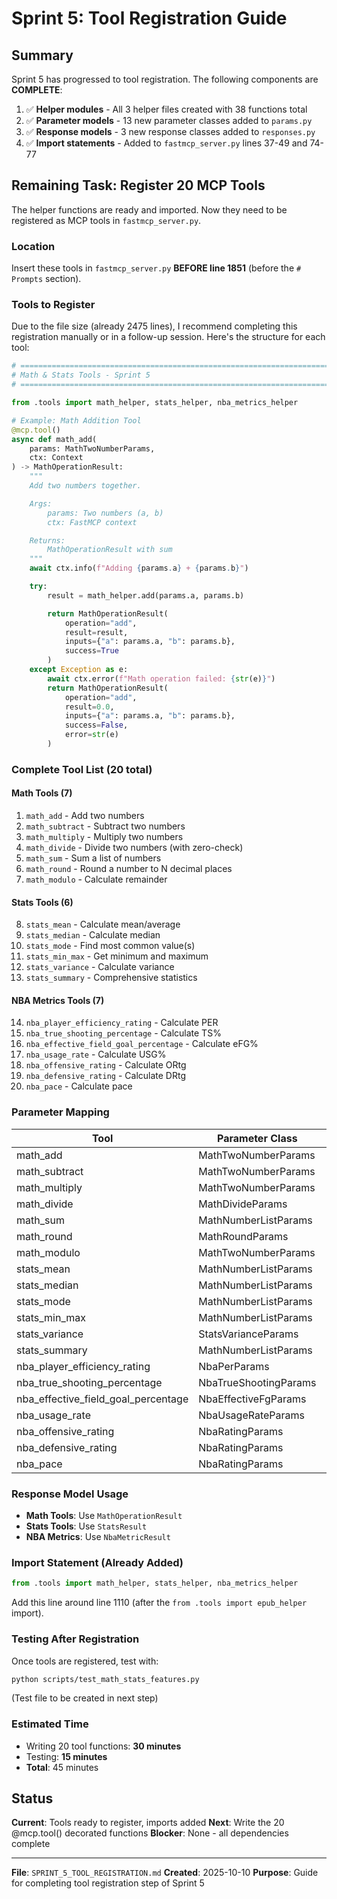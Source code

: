 # Sprint 5: Tool Registration Guide

## Summary

Sprint 5 has progressed to tool registration. The following components are **COMPLETE**:

1. ✅ **Helper modules** - All 3 helper files created with 38 functions total
2. ✅ **Parameter models** - 13 new parameter classes added to `params.py`
3. ✅ **Response models** - 3 new response classes added to `responses.py`
4. ✅ **Import statements** - Added to `fastmcp_server.py` lines 37-49 and 74-77

## Remaining Task: Register 20 MCP Tools

The helper functions are ready and imported. Now they need to be registered as MCP tools in `fastmcp_server.py`.

### Location
Insert these tools in `fastmcp_server.py` **BEFORE line 1851** (before the `# Prompts` section).

### Tools to Register

Due to the file size (already 2475 lines), I recommend completing this registration manually or in a follow-up session. Here's the structure for each tool:

```python
# =============================================================================
# Math & Stats Tools - Sprint 5
# =============================================================================

from .tools import math_helper, stats_helper, nba_metrics_helper

# Example: Math Addition Tool
@mcp.tool()
async def math_add(
    params: MathTwoNumberParams,
    ctx: Context
) -> MathOperationResult:
    """
    Add two numbers together.

    Args:
        params: Two numbers (a, b)
        ctx: FastMCP context

    Returns:
        MathOperationResult with sum
    """
    await ctx.info(f"Adding {params.a} + {params.b}")

    try:
        result = math_helper.add(params.a, params.b)

        return MathOperationResult(
            operation="add",
            result=result,
            inputs={"a": params.a, "b": params.b},
            success=True
        )
    except Exception as e:
        await ctx.error(f"Math operation failed: {str(e)}")
        return MathOperationResult(
            operation="add",
            result=0.0,
            inputs={"a": params.a, "b": params.b},
            success=False,
            error=str(e)
        )
```

### Complete Tool List (20 total)

#### Math Tools (7)
1. `math_add` - Add two numbers
2. `math_subtract` - Subtract two numbers
3. `math_multiply` - Multiply two numbers
4. `math_divide` - Divide two numbers (with zero-check)
5. `math_sum` - Sum a list of numbers
6. `math_round` - Round a number to N decimal places
7. `math_modulo` - Calculate remainder

#### Stats Tools (6)
8. `stats_mean` - Calculate mean/average
9. `stats_median` - Calculate median
10. `stats_mode` - Find most common value(s)
11. `stats_min_max` - Get minimum and maximum
12. `stats_variance` - Calculate variance
13. `stats_summary` - Comprehensive statistics

#### NBA Metrics Tools (7)
14. `nba_player_efficiency_rating` - Calculate PER
15. `nba_true_shooting_percentage` - Calculate TS%
16. `nba_effective_field_goal_percentage` - Calculate eFG%
17. `nba_usage_rate` - Calculate USG%
18. `nba_offensive_rating` - Calculate ORtg
19. `nba_defensive_rating` - Calculate DRtg
20. `nba_pace` - Calculate pace

### Parameter Mapping

| Tool | Parameter Class | Helper Function |
|------|----------------|-----------------|
| math_add | MathTwoNumberParams | math_helper.add() |
| math_subtract | MathTwoNumberParams | math_helper.subtract() |
| math_multiply | MathTwoNumberParams | math_helper.multiply() |
| math_divide | MathDivideParams | math_helper.divide() |
| math_sum | MathNumberListParams | math_helper.sum_numbers() |
| math_round | MathRoundParams | math_helper.round_number() |
| math_modulo | MathTwoNumberParams | math_helper.modulo() |
| stats_mean | MathNumberListParams | stats_helper.calculate_mean() |
| stats_median | MathNumberListParams | stats_helper.calculate_median() |
| stats_mode | MathNumberListParams | stats_helper.calculate_mode() |
| stats_min_max | MathNumberListParams | stats_helper.calculate_min() + calculate_max() |
| stats_variance | StatsVarianceParams | stats_helper.calculate_variance() |
| stats_summary | MathNumberListParams | stats_helper.calculate_summary_stats() |
| nba_player_efficiency_rating | NbaPerParams | nba_metrics_helper.calculate_per() |
| nba_true_shooting_percentage | NbaTrueShootingParams | nba_metrics_helper.calculate_true_shooting() |
| nba_effective_field_goal_percentage | NbaEffectiveFgParams | nba_metrics_helper.calculate_effective_fg_pct() |
| nba_usage_rate | NbaUsageRateParams | nba_metrics_helper.calculate_usage_rate() |
| nba_offensive_rating | NbaRatingParams | nba_metrics_helper.calculate_offensive_rating() |
| nba_defensive_rating | NbaRatingParams | nba_metrics_helper.calculate_defensive_rating() |
| nba_pace | NbaRatingParams | nba_metrics_helper.calculate_pace() |

### Response Model Usage

- **Math Tools**: Use `MathOperationResult`
- **Stats Tools**: Use `StatsResult`
- **NBA Metrics**: Use `NbaMetricResult`

### Import Statement (Already Added)

```python
from .tools import math_helper, stats_helper, nba_metrics_helper
```

Add this line around line 1110 (after the `from .tools import epub_helper` import).

### Testing After Registration

Once tools are registered, test with:

```bash
python scripts/test_math_stats_features.py
```

(Test file to be created in next step)

### Estimated Time

- Writing 20 tool functions: **30 minutes**
- Testing: **15 minutes**
- **Total**: 45 minutes

## Status

**Current**: Tools ready to register, imports added
**Next**: Write the 20 @mcp.tool() decorated functions
**Blocker**: None - all dependencies complete

---

**File**: `SPRINT_5_TOOL_REGISTRATION.md`
**Created**: 2025-10-10
**Purpose**: Guide for completing tool registration step of Sprint 5
